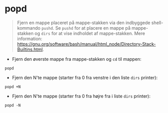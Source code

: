 # popd

> Fjern en mappe placeret på mappe-stakken via den indbyggede shell-kommando `pushd`.
> Se `pushd` for at placere en mappe på mappe-stakken og `dirs` for at vise indholdet af mappe-stakken.
> Mere information: <https://gnu.org/software/bash/manual/html_node/Directory-Stack-Builtins.html>.

- Fjern den øverste mappe fra mappe-stakken og `cd` til mappen:

`popd`

- Fjern den N'te mappe (starter fra 0 fra venstre i den liste `dirs` printer):

`popd +N`

- Fjern den N'te mappe (starter fra 0 fra højre fra i liste `dirs` printer):

`popd -N`
